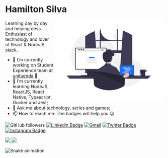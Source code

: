 # Hamilton Silva

<img align="right" src="assests/tiohs.png" width="350"/>

Learning day by day and helping devs. Enthusiast of technology and lover of React & NodeJS stack.

- 🔭 I’m currently working on Student Experience team at [unituenda](http://www.unituenda.ao/) 💜
- 🌱 I’m currently learning NodeJS, ReactJS, React Native, Typescript, Docker and Jest;
- 💬 Ask me about technology, series and games;
- 📫 How to reach me: The badges will help you 😉

![GitHub followers](https://img.shields.io/github/followers/tiohs?labelColor=1F6FEB&color=1F6FEB&logo=github&label=Followers&logoColor=white&style=flat-square)
[![Linkedin Badge](https://img.shields.io/badge/-Hamilton%20Silva-1F6FEB?style=flat-square&labelColor=1F6FEB&logo=linkedin&logoColor=white&link=https://www.linkedin.com/in/tiohs/)](https://www.linkedin.com/in/tiohs/)
[![Gmail](https://img.shields.io/badge/-hamiltonsilva.dev@gmail.com-1F6FEB?style=flat-square&labelColor=1F6FEB&logo=gmail&logoColor=white&link=mailto:hamiltonsilva.dev@gmail.com)](mailto:hamiltonsilva.dev@gmail.com)
[![Twitter Badge](https://img.shields.io/badge/-@__tiohs-1F6FEB?style=flat-square&labelColor=1F6FEB&logo=twitter&logoColor=white&link=https://twitter.com/tiohs_u/)](https://twitter.com/tiohs_u/)
[![Instagram Badge](https://img.shields.io/badge/-@__tiohs-1F6FEB?style=flat-square&labelColor=1F6FEB&logo=instagram&logoColor=white&link=https://www.instagram.com/tiohs.u/)](https://www.instagram.com/tiohs.u/)

<div>
<a href="https://github.com/tiohs">
  <img height="180em" src="https://github-readme-stats.vercel.app/api?username=tiohs&show_icons=true&theme=algolia&include_all_commits=true&count_private=true"/>
  <img height="180em" src="https://github-readme-stats.vercel.app/api/top-langs/?username=tiohs&layout=compact&langs_count=7&theme=algolia"/>
</a>
</div>

 ![Snake animation](https://github.com/tiohs/tiohs/blob/output/github-contribution-grid-snake.svg)

